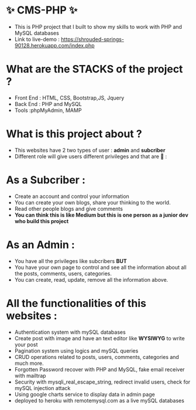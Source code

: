 #  :sparkles: CMS-PHP  :sparkles:
* This is PHP project that I built to show my skills to work with PHP and MySQL databases
* Link to live-demo : https://shrouded-springs-90128.herokuapp.com/index.php 

# What are the STACKS of the project ?
* Front End : HTML, CSS, Bootstrap,JS, Jquery 
* Back End : PHP and MySQL
* Tools :phpMyAdmin, MAMP

# What is this project about ? 
* This websites have 2 two types of user : __admin__ and __subcriber__ 
* Different role will give users different privileges and that are :rocket: : 

# As a Subcriber : 
* Create an account and control your information 
* You can create your own blogs, share your thinking to the world. 
* Read other people blogs and give comments 
* __You can think this is like Medium but this is one person as a junior dev who build this project__ 

# As an Admin : 
* You have all the privileges like subcribers __BUT__ 
* You have your own page to control and see all the information about all the posts, comments, users, categories.
* You can create, read, update, remove all the information above. 

# All the functionalities of this websites : 
* Authentication system with mySQL databases 
* Create post with image and have an text editor like __WYSIWYG__  to write your post
* Pagination system using logics and mySQL queries 
* CRUD operations related to posts, users, comments, categories and much more. 
* Forgotten Password recover with PHP and MySQL, fake email receiver with mailtrap 
* Security with mysqli_real_escape_string, redirect invalid users, check for mySQL injection attack
* Using google charts service to display data in admin page 
* deployed to heroku with remotemysql.com as a live mySQL databases 
